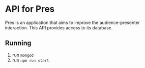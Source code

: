 # API for Pres

Pres is an application that aims to improve the audience-presenter
interaction. This API provides access to its database.

## Running

1. run `mongod`
2. run `npm run start`
